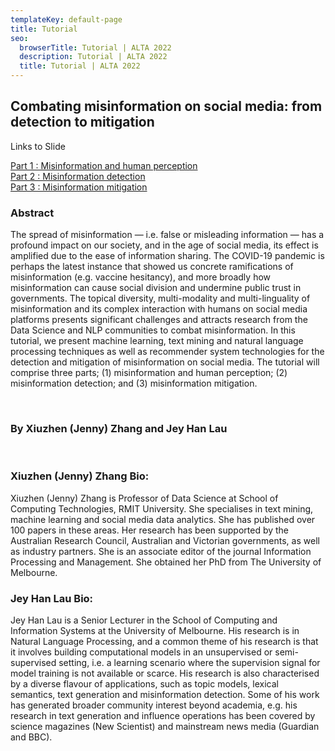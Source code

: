 ```yaml
---
templateKey: default-page
title: Tutorial
seo:
  browserTitle: Tutorial | ALTA 2022
  description: Tutorial | ALTA 2022
  title: Tutorial | ALTA 2022
---
```


## Combating misinformation on social media: from detection to mitigation

Links to Slide

[Part 1 : Misinformation and human perception](/files/ALTA22_tutorial_part1.pdf) <br>
[Part 2 : Misinformation detection](/files/ALTA22_tutorial_part2.pdf) <br>
[Part 3 : Misinformation mitigation](/files/ALTA22_tutorial_part3.pdf) <br>


### Abstract

The spread of misinformation — i.e. false or misleading information — has a profound impact on our society, and in the age of social media, its effect is amplified due to the ease of information sharing. The COVID-19 pandemic is perhaps the latest instance that showed us concrete ramifications of misinformation (e.g. vaccine hesitancy), and more broadly how misinformation can cause social division and undermine public trust in governments. The topical diversity, multi-modality and multi-linguality of misinformation and its complex interaction with humans on social media platforms presents significant challenges and attracts research from the Data Science and NLP communities to combat misinformation. In this tutorial, we present machine learning, text mining and natural language processing techniques as well as recommender system technologies for the detection and mitigation of misinformation on social media. The tutorial will comprise three parts; (1) misinformation and human perception; (2) misinformation detection; and (3) misinformation mitigation.

<br>



### By Xiuzhen (Jenny) Zhang and Jey Han Lau

<br>

### Xiuzhen (Jenny) Zhang Bio:

Xiuzhen (Jenny) Zhang is Professor of Data Science at School of Computing Technologies,  RMIT University. She specialises in text mining, machine learning and social media data analytics. She has published over 100 papers in these areas. Her research has been supported by the Australian Research Council, Australian and Victorian governments,  as well as industry partners. She is an associate editor of the journal Information Processing and Management. She obtained her PhD from The University of Melbourne.

### Jey Han Lau Bio:

Jey Han Lau is a Senior Lecturer in the School of Computing and Information Systems at the University of Melbourne. His research is in Natural Language Processing, and a common theme of his research is that it involves building computational models in an unsupervised or semi-supervised setting, i.e. a learning scenario where the supervision signal for model training is not available or scarce.  His research is also characterised by a diverse flavour of applications, such as topic models, lexical semantics, text generation and misinformation detection. Some of his work has generated broader community interest beyond academia, e.g. his research in text generation and influence operations has been covered by science magazines (New Scientist) and mainstream news media (Guardian and BBC).


